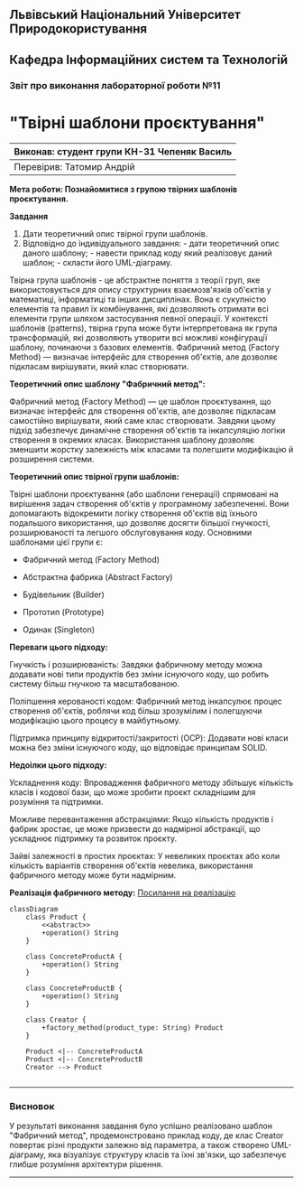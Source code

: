 ## Львівський Національний Університет Природокористування
## Кафедра Інформаційних систем та Технологій



### Звіт про виконання лабораторної роботи №11
# "Твірні шаблони проєктування"



| Виконав: студент групи КН-31 Чепеняк Василь|
|--------------------------------------------|
| Перевірив: Татомир Андрій                  |




**Мета роботи: Познайомитися з групою твірних шаблонів проєктування.**


**Завдання**

1. Дати теоретичний опис твірної групи шаблонів.
2. Відповідно до індивідуального завдання: - дати теоретичний опис даного шаблону; - навести приклад коду який реалізовує даний шаблон; - скласти його UML-діаграму.


Твірна група шаблонів - це абстрактне поняття з теорії груп, яке використовується для опису структурних взаємозв'язків об'єктів у математиці, інформатиці та інших дисциплінах. Вона є сукупністю елементів та правил їх комбінування, які дозволяють отримати всі елементи групи шляхом застосування певної операції.
У контексті шаблонів (patterns), твірна група може бути інтерпретована як група трансформацій, які дозволяють утворити всі можливі конфігурації шаблону, починаючи з базових елементів.
Фабричний метод (Factory Method) — визначає інтерфейс для створення об'єктів, але дозволяє підкласам вирішувати, який клас створювати.

**Теоретичний опис шаблону "Фабричний метод":**

Фабричний метод (Factory Method) — це шаблон проєктування, що визначає інтерфейс для створення об'єктів, але дозволяє підкласам самостійно вирішувати, який саме клас створювати. Завдяки цьому підхід забезпечує динамічне створення об'єктів та інкапсуляцію логіки створення в окремих класах. Використання шаблону дозволяє зменшити жорстку залежність між класами та полегшити модифікацію й розширення системи.

**Теоретичний опис твірної групи шаблонів:**

Твірні шаблони проєктування (або шаблони генерації) спрямовані на вирішення задач створення об'єктів у програмному забезпеченні. Вони допомагають відокремити логіку створення об'єктів від їхнього подальшого використання, що дозволяє досягти більшої гнучкості, розширюваності та легшого обслуговування коду. Основними шаблонами цієї групи є:

- Фабричний метод (Factory Method)

- Абстрактна фабрика (Abstract Factory)

- Будівельник (Builder)

- Прототип (Prototype)

- Одинак (Singleton)


**Переваги цього підходу:**

Гнучкість і розширюваність: Завдяки фабричному методу можна додавати нові типи продуктів без зміни існуючого коду, що робить систему більш гнучкою та масштабованою.

Поліпшення керованості кодом: Фабричний метод інкапсулює процес створення об'єктів, роблячи код більш зрозумілим і полегшуючи модифікацію цього процесу в майбутньому.

Підтримка принципу відкритості/закритості (OCP): Додавати нові класи можна без зміни існуючого коду, що відповідає принципам SOLID.


**Недоілки цього підходу:**

Ускладнення коду: Впровадження фабричного методу збільшує кількість класів і кодової бази, що може зробити проєкт складнішим для розуміння та підтримки.

Можливе перевантаження абстракціями: Якщо кількість продуктів і фабрик зростає, це може призвести до надмірної абстракції, що ускладнює підтримку та розвиток проєкту.

Зайві залежності в простих проєктах: У невеликих проєктах або коли кількість варіантів створення об'єктів невелика, використання фабричного методу може бути надмірним.

**Реалізація фабричного методу:**
[Посилання на реалізацію](main.py)

```mermaid
classDiagram
    class Product {
        <<abstract>>
        +operation() String
    }
    
    class ConcreteProductA {
        +operation() String
    }
    
    class ConcreteProductB {
        +operation() String
    }
    
    class Creator {
        +factory_method(product_type: String) Product
    }
    
    Product <|-- ConcreteProductA
    Product <|-- ConcreteProductB
    Creator --> Product


```

---

### Висновок

У результаті виконання завдання було успішно реалізовано шаблон "Фабричний метод", продемонстровано приклад коду, де клас Creator повертає різні продукти залежно від параметра, а також створено UML-діаграму, яка візуалізує структуру класів та їхні зв'язки, що забезпечує глибше розуміння архітектури рішення.

---

